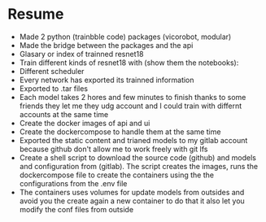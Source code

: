 # Resume

- Made 2 python (trainbble code) packages (vicorobot, modular)
- Made the bridge between the packages and the api
- Glasary or index of trainned resnet18
- Train different kinds of resnet18 with (show them the notebooks):
 - Different scheduler
 - Every network has exported its trainned information
 - Exported to .tar files
- Each model takes 2 hores and few minutes to finish
thanks to some friends they let me they udg account and I could train
with differnt accounts at the same time
- Create the docker images of api and ui
- Create the dockercompose to handle them at the same time
- Exported the static content and trianed models to my gitlab account
because github don't allow me to work freely with git lfs
- Create a shell script to download the source code (github)
and models and configuration from (gitlab). The script creates
the images, runs the dockercompose file to create the containers using
the the configurations from the .env file
- The containers uses volumes for update models from outsides
and avoid you the create again a new container to do that
it also let you modify the conf files from outside
